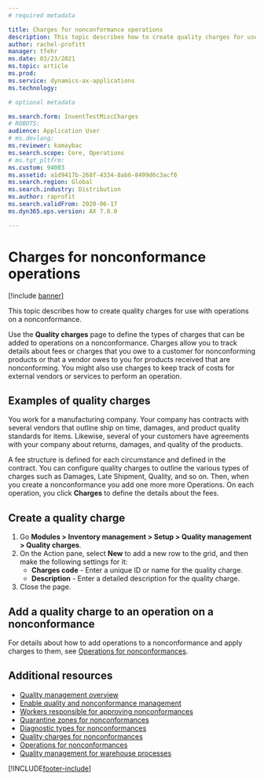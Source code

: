 ```yaml
---
# required metadata

title: Charges for nonconformance operations
description: This topic describes how to create quality charges for use with operations on a nonconformance.
author: rachel-profitt
manager: tfehr
ms.date: 03/23/2021
ms.topic: article
ms.prod:
ms.service: dynamics-ax-applications
ms.technology:

# optional metadata

ms.search.form: InventTestMiscCharges
# ROBOTS:
audience: Application User
# ms.devlang:
ms.reviewer: kamaybac
ms.search.scope: Core, Operations
# ms.tgt_pltfrm:
ms.custom: 94003
ms.assetid: a1d9417b-268f-4334-8ab6-8499d6c3acf0
ms.search.region: Global
ms.search.industry: Distribution
ms.author: raprofit
ms.search.validFrom: 2020-06-17
ms.dyn365.ops.version: AX 7.0.0

---
```


# Charges for nonconformance operations

[!include [banner](../includes/banner.md)]

This topic describes how to create quality charges for use with operations on a nonconformance.

Use the **Quality charges** page to define the types of charges that can be added to operations on a nonconformance. Charges allow you to track details about fees or charges that you owe to a customer for nonconforming products or that a vendor owes to you for products received that are nonconforming. You might also use charges to keep track of costs for external vendors or services to perform an operation.

## Examples of quality charges

You work for a manufacturing company. Your company has contracts with several vendors that outline ship on time, damages, and product quality standards for items. Likewise, several of your customers have agreements with your company about returns, damages, and quality of the products.

A fee structure is defined for each circumstance and defined in the contract. You can configure quality charges to outline the various types of charges such as Damages, Late Shipment, Quality, and so on. Then, when you create a nonconformance you add one more more Operations. On each operation, you click **Charges** to define the details about the fees.

## Create a quality charge

1. Go **Modules > Inventory management >  Setup > Quality management > Quality charges**.
1. On the Action pane, select **New** to add a new row to the grid, and then make the following settings for it:
    - **Charges code** - Enter a unique ID or name for the quality charge.
    - **Description** - Enter a detailed description for the quality charge.
1. Close the page.

## Add a quality charge to an operation on a nonconformance

For details about how to add operations to a nonconformance and apply charges to them, see [Operations for nonconformances](quality-operations.md).

## Additional resources

- [Quality management overview](quality-management-processes.md)
- [Enable quality and nonconformance management](enable-quality-management.md)
- [Workers responsible for approving nonconformances](quality-responsible-workers.md)
- [Quarantine zones for nonconformances](quality-quarantine-zones.md)
- [Diagnostic types for nonconformances](quality-diagnostic-types.md)
- [Quality charges for nonconformances](quality-charges.md)
- [Operations for nonconformances](quality-operations.md)
- [Quality management for warehouse processes](quality-management-for-warehouses-processes.md)


[!INCLUDE[footer-include](../../includes/footer-banner.md)]
